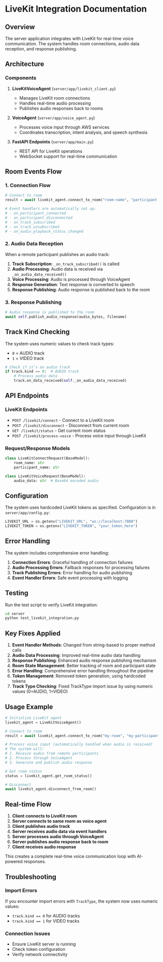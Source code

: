 # LiveKit Integration Documentation

## Overview

The server application integrates with LiveKit for real-time voice communication. The system handles room connections, audio data reception, and response publishing.

## Architecture

### Components

1. **LiveKitVoiceAgent** (`server/app/livekit_client.py`)
   - Manages LiveKit room connections
   - Handles real-time audio processing
   - Publishes audio responses back to rooms

2. **VoiceAgent** (`server/app/voice_agent.py`)
   - Processes voice input through AWS services
   - Coordinates transcription, intent analysis, and speech synthesis

3. **FastAPI Endpoints** (`server/app/main.py`)
   - REST API for LiveKit operations
   - WebSocket support for real-time communication

## Room Events Flow

### 1. Connection Flow

```python
# Connect to room
result = await livekit_agent.connect_to_room("room-name", "participant-name")

# Event handlers are automatically set up:
# - on_participant_connected
# - on_participant_disconnected  
# - on_track_subscribed
# - on_track_unsubscribed
# - on_audio_playback_status_changed
```

### 2. Audio Data Reception

When a remote participant publishes an audio track:

1. **Track Subscription**: `_on_track_subscribed()` is called
2. **Audio Processing**: Audio data is received via `_on_audio_data_received()`
3. **Voice Processing**: Audio is processed through VoiceAgent
4. **Response Generation**: Text response is converted to speech
5. **Response Publishing**: Audio response is published back to the room

### 3. Response Publishing

```python
# Audio response is published to the room
await self.publish_audio_response(audio_bytes, filename)
```

## Track Kind Checking

The system uses numeric values to check track types:
- `0` = AUDIO track
- `1` = VIDEO track

```python
# Check if it's an audio track
if track.kind == 0:  # AUDIO track
    # Process audio data
    track.on_data_received(self._on_audio_data_received)
```

## API Endpoints

### LiveKit Endpoints

- `POST /livekit/connect` - Connect to a LiveKit room
- `POST /livekit/disconnect` - Disconnect from current room
- `GET /livekit/status` - Get current room status
- `POST /livekit/process-voice` - Process voice input through LiveKit

### Request/Response Models

```python
class LiveKitConnectRequest(BaseModel):
    room_name: str
    participant_name: str

class LiveKitVoiceRequest(BaseModel):
    audio_data: str  # Base64 encoded audio
```

## Configuration

The system uses hardcoded LiveKit tokens as specified. Configuration is in `server/app/config.py`:

```python
LIVEKIT_URL = os.getenv("LIVEKIT_URL", "ws://localhost:7880")
LIVEKIT_TOKEN = os.getenv("LIVEKIT_TOKEN", "your_token_here")
```

## Error Handling

The system includes comprehensive error handling:

1. **Connection Errors**: Graceful handling of connection failures
2. **Audio Processing Errors**: Fallback responses for processing failures
3. **Track Publishing Errors**: Error handling for audio publishing
4. **Event Handler Errors**: Safe event processing with logging

## Testing

Run the test script to verify LiveKit integration:

```bash
cd server
python test_livekit_integration.py
```

## Key Fixes Applied

1. **Event Handler Methods**: Changed from string-based to proper method calls
2. **Audio Data Processing**: Improved real-time audio data handling
3. **Response Publishing**: Enhanced audio response publishing mechanism
4. **Room State Management**: Better tracking of room and participant state
5. **Error Handling**: Comprehensive error handling throughout the pipeline
6. **Token Management**: Removed token generation, using hardcoded tokens
7. **Track Type Checking**: Fixed TrackType import issue by using numeric values (0=AUDIO, 1=VIDEO)

## Usage Example

```python
# Initialize LiveKit agent
livekit_agent = LiveKitVoiceAgent()

# Connect to room
result = await livekit_agent.connect_to_room("my-room", "my-participant")

# Process voice input (automatically handled when audio is received)
# The system will:
# 1. Receive audio from remote participants
# 2. Process through VoiceAgent
# 3. Generate and publish audio response

# Get room status
status = livekit_agent.get_room_status()

# Disconnect
await livekit_agent.disconnect_from_room()
```

## Real-time Flow

1. **Client connects to LiveKit room**
2. **Server connects to same room as voice agent**
3. **Client publishes audio track**
4. **Server receives audio data via event handlers**
5. **Server processes audio through VoiceAgent**
6. **Server publishes audio response back to room**
7. **Client receives audio response**

This creates a complete real-time voice communication loop with AI-powered responses.

## Troubleshooting

### Import Errors
If you encounter import errors with `TrackType`, the system now uses numeric values:
- `track.kind == 0` for AUDIO tracks
- `track.kind == 1` for VIDEO tracks

### Connection Issues
- Ensure LiveKit server is running
- Check token configuration
- Verify network connectivity 